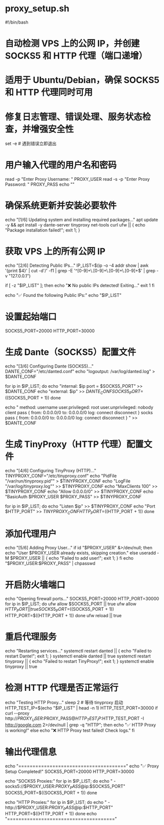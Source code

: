 # proxy_setup.sh
#!/bin/bash
# 自动检测 VPS 上的公网 IP，并创建 SOCKS5 和 HTTP 代理（端口递增）
# 适用于 Ubuntu/Debian，确保 SOCKS5 和 HTTP 代理同时可用
# 修复日志管理、错误处理、服务状态检查，并增强安全性

set -e  # 遇到错误立即退出

# 用户输入代理的用户名和密码
read -p "Enter Proxy Username: " PROXY_USER
read -s -p "Enter Proxy Password: " PROXY_PASS
echo ""

# 确保系统更新并安装必要软件
echo "[1/6] Updating system and installing required packages..."
apt update -y && apt install -y dante-server tinyproxy net-tools curl ufw || { echo "Package installation failed!"; exit 1; }

# 获取 VPS 上的所有公网 IP
echo "[2/6] Detecting Public IPs..."
IP_LIST=$(ip -o -4 addr show | awk '{print $4}' | cut -d'/' -f1 | grep -E '^[0-9]+\.[0-9]+\.[0-9]+\.[0-9]+$' | grep -v "127.0.0.1")

if [ -z "$IP_LIST" ]; then
    echo "❌ No public IPs detected! Exiting..."
    exit 1
fi

echo "✅ Found the following Public IPs:"
echo "$IP_LIST"

# 设置起始端口
SOCKS5_PORT=20000
HTTP_PORT=30000

# 生成 Dante（SOCKS5）配置文件
echo "[3/6] Configuring Dante (SOCKS5)..."
DANTE_CONF="/etc/danted.conf"
echo "logoutput: /var/log/danted.log" > $DANTE_CONF

for ip in $IP_LIST; do
    echo "internal: $ip port = $SOCKS5_PORT" >> $DANTE_CONF
    echo "external: $ip" >> $DANTE_CONF
    SOCKS5_PORT=$((SOCKS5_PORT + 1))
done

echo "
method: username
user.privileged: root
user.unprivileged: nobody
client pass {
    from: 0.0.0.0/0 to: 0.0.0.0/0
    log: connect disconnect
}
socks pass {
    from: 0.0.0.0/0 to: 0.0.0.0/0
    log: connect disconnect
}
" >> $DANTE_CONF

# 生成 TinyProxy（HTTP 代理）配置文件
echo "[4/6] Configuring TinyProxy (HTTP)..."
TINYPROXY_CONF="/etc/tinyproxy.conf"
echo "PidFile \"/var/run/tinyproxy.pid\"" > $TINYPROXY_CONF
echo "LogFile \"/var/log/tinyproxy.log\"" >> $TINYPROXY_CONF
echo "MaxClients 100" >> $TINYPROXY_CONF
echo "Allow 0.0.0.0/0" >> $TINYPROXY_CONF
echo "BasicAuth $PROXY_USER $PROXY_PASS" >> $TINYPROXY_CONF

for ip in $IP_LIST; do
    echo "Listen $ip" >> $TINYPROXY_CONF
    echo "Port $HTTP_PORT" >> $TINYPROXY_CONF
    HTTP_PORT=$((HTTP_PORT + 1))
done

# 添加代理用户
echo "[5/6] Adding Proxy User..."
if id "$PROXY_USER" &>/dev/null; then
    echo "User $PROXY_USER already exists, skipping creation."
else
    useradd -M $PROXY_USER || { echo "Failed to add user!"; exit 1; }
fi
echo "$PROXY_USER:$PROXY_PASS" | chpasswd

# 开启防火墙端口
echo "Opening firewall ports..."
SOCKS5_PORT=20000
HTTP_PORT=30000
for ip in $IP_LIST; do
    ufw allow $SOCKS5_PORT || true
    ufw allow $HTTP_PORT || true
    SOCKS5_PORT=$((SOCKS5_PORT + 1))
    HTTP_PORT=$((HTTP_PORT + 1))
done
ufw reload || true

# 重启代理服务
echo "Restarting services..."
systemctl restart danted || { echo "Failed to restart Dante!"; exit 1; }
systemctl enable danted || true
systemctl restart tinyproxy || { echo "Failed to restart TinyProxy!"; exit 1; }
systemctl enable tinyproxy || true

# 检测 HTTP 代理是否正常运行
echo "Testing HTTP Proxy..."
sleep 2  # 等待 tinyproxy 启动
HTTP_TEST_IP=$(echo "$IP_LIST" | head -n 1)
HTTP_TEST_PORT=30000
if curl --proxy http://$PROXY_USER:$PROXY_PASS@$HTTP_TEST_IP:$HTTP_TEST_PORT -I http://google.com 2>/dev/null | grep -q "HTTP"; then
    echo "✅ HTTP Proxy is working!"
else
    echo "❌ HTTP Proxy test failed! Check logs."
fi

# 输出代理信息
echo "======================================"
echo "✅ Proxy Setup Completed!"
SOCKS5_PORT=20000
HTTP_PORT=30000

echo "SOCKS5 Proxies:"
for ip in $IP_LIST; do
    echo "  - socks5://$PROXY_USER:$PROXY_PASS@$ip:$SOCKS5_PORT"
    SOCKS5_PORT=$((SOCKS5_PORT + 1))
done

echo "HTTP Proxies:"
for ip in $IP_LIST; do
    echo "  - http://$PROXY_USER:$PROXY_PASS@$ip:$HTTP_PORT"
    HTTP_PORT=$((HTTP_PORT + 1))
done
echo "======================================"
